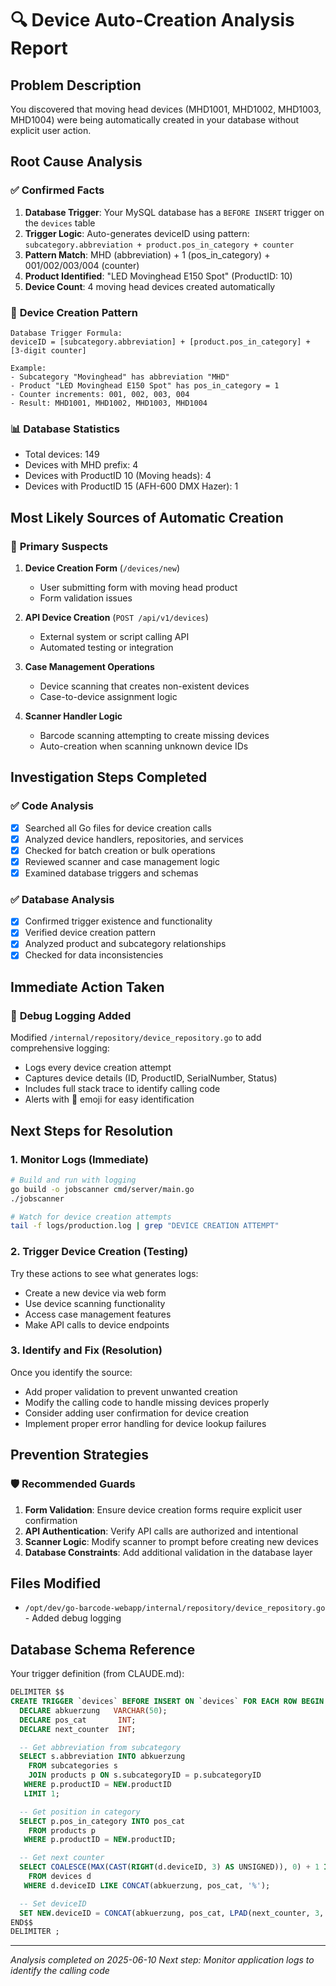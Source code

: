 # 🔍 Device Auto-Creation Analysis Report

## Problem Description
You discovered that moving head devices (MHD1001, MHD1002, MHD1003, MHD1004) were being automatically created in your database without explicit user action.

## Root Cause Analysis

### ✅ **Confirmed Facts**
1. **Database Trigger**: Your MySQL database has a `BEFORE INSERT` trigger on the `devices` table
2. **Trigger Logic**: Auto-generates deviceID using pattern: `subcategory.abbreviation + product.pos_in_category + counter`
3. **Pattern Match**: MHD (abbreviation) + 1 (pos_in_category) + 001/002/003/004 (counter)
4. **Product Identified**: "LED Movinghead E150 Spot" (ProductID: 10)
5. **Device Count**: 4 moving head devices created automatically

### 🎯 **Device Creation Pattern**
```
Database Trigger Formula:
deviceID = [subcategory.abbreviation] + [product.pos_in_category] + [3-digit counter]

Example:
- Subcategory "Movinghead" has abbreviation "MHD"
- Product "LED Movinghead E150 Spot" has pos_in_category = 1
- Counter increments: 001, 002, 003, 004
- Result: MHD1001, MHD1002, MHD1003, MHD1004
```

### 📊 **Database Statistics**
- Total devices: 149
- Devices with MHD prefix: 4
- Devices with ProductID 10 (Moving heads): 4
- Devices with ProductID 15 (AFH-600 DMX Hazer): 1

## Most Likely Sources of Automatic Creation

### 🚨 **Primary Suspects**
1. **Device Creation Form** (`/devices/new`)
   - User submitting form with moving head product
   - Form validation issues
   
2. **API Device Creation** (`POST /api/v1/devices`)
   - External system or script calling API
   - Automated testing or integration
   
3. **Case Management Operations**
   - Device scanning that creates non-existent devices
   - Case-to-device assignment logic
   
4. **Scanner Handler Logic**
   - Barcode scanning attempting to create missing devices
   - Auto-creation when scanning unknown device IDs

## Investigation Steps Completed

### ✅ **Code Analysis**
- [x] Searched all Go files for device creation calls
- [x] Analyzed device handlers, repositories, and services
- [x] Checked for batch creation or bulk operations
- [x] Reviewed scanner and case management logic
- [x] Examined database triggers and schemas

### ✅ **Database Analysis**
- [x] Confirmed trigger existence and functionality
- [x] Verified device creation pattern
- [x] Analyzed product and subcategory relationships
- [x] Checked for data inconsistencies

## Immediate Action Taken

### 🔧 **Debug Logging Added**
Modified `/internal/repository/device_repository.go` to add comprehensive logging:
- Logs every device creation attempt
- Captures device details (ID, ProductID, SerialNumber, Status)
- Includes full stack trace to identify calling code
- Alerts with 🚨 emoji for easy identification

## Next Steps for Resolution

### 1. **Monitor Logs** (Immediate)
```bash
# Build and run with logging
go build -o jobscanner cmd/server/main.go
./jobscanner

# Watch for device creation attempts
tail -f logs/production.log | grep "DEVICE CREATION ATTEMPT"
```

### 2. **Trigger Device Creation** (Testing)
Try these actions to see what generates logs:
- Create a new device via web form
- Use device scanning functionality
- Access case management features
- Make API calls to device endpoints

### 3. **Identify and Fix** (Resolution)
Once you identify the source:
- Add proper validation to prevent unwanted creation
- Modify the calling code to handle missing devices properly
- Consider adding user confirmation for device creation
- Implement proper error handling for device lookup failures

## Prevention Strategies

### 🛡️ **Recommended Guards**
1. **Form Validation**: Ensure device creation forms require explicit user confirmation
2. **API Authentication**: Verify API calls are authorized and intentional
3. **Scanner Logic**: Modify scanner to prompt before creating new devices
4. **Database Constraints**: Add additional validation in the database layer

## Files Modified
- `/opt/dev/go-barcode-webapp/internal/repository/device_repository.go` - Added debug logging

## Database Schema Reference
Your trigger definition (from CLAUDE.md):
```sql
DELIMITER $$
CREATE TRIGGER `devices` BEFORE INSERT ON `devices` FOR EACH ROW BEGIN
  DECLARE abkuerzung   VARCHAR(50);
  DECLARE pos_cat       INT;
  DECLARE next_counter  INT;

  -- Get abbreviation from subcategory
  SELECT s.abbreviation INTO abkuerzung
    FROM subcategories s
    JOIN products p ON s.subcategoryID = p.subcategoryID
   WHERE p.productID = NEW.productID
   LIMIT 1;

  -- Get position in category
  SELECT p.pos_in_category INTO pos_cat
    FROM products p
   WHERE p.productID = NEW.productID;

  -- Get next counter
  SELECT COALESCE(MAX(CAST(RIGHT(d.deviceID, 3) AS UNSIGNED)), 0) + 1 INTO next_counter
    FROM devices d
   WHERE d.deviceID LIKE CONCAT(abkuerzung, pos_cat, '%');

  -- Set deviceID
  SET NEW.deviceID = CONCAT(abkuerzung, pos_cat, LPAD(next_counter, 3, '0'));
END$$
DELIMITER ;
```

---
*Analysis completed on 2025-06-10*
*Next step: Monitor application logs to identify the calling code*